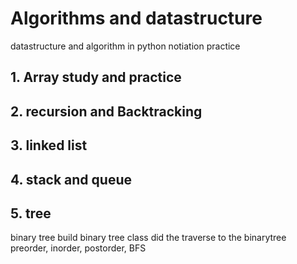  # Algorithms and datastructure
datastructure and algorithm in python
notiation practice
## 1. Array study and practice

## 2. recursion and Backtracking

## 3. linked list

## 4. stack and queue

## 5. tree
binary tree
build binary tree class 
did the traverse to the binarytree
preorder, inorder, postorder, BFS
